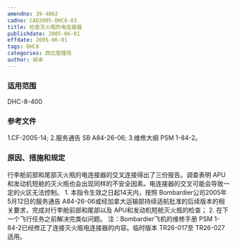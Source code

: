 ```yaml
---
amendno: 39-4862
cadno: CAD2005-DHC8-03
title: 检查灭火瓶的电连接器
publishdate: 2005-06-01
effdate: 2005-06-01
tags: DHC8
categories: 西北管理局
author: 侯卓
---
```


### 适用范围 
DHC-8-400

### 参考文件
1.CF-2005-14; 
2.服务通告 SB A84-26-06; 
3.维修大纲 PSM 1-84-2。

### 原因、措施和规定 
行李舱前部和尾部灭火瓶的电连接器的交叉连接得出了三份报告。调查表明 APU和发动机短舱的灭火瓶也会出现同样的不安全因素。电连接器的交叉可能会导致一定的火区无法控制。 
1.
本指令生效之日起14天内，按照 Bombardier公司2005年5月12日的服务通告 A84-26-06或经加拿大运输部持续适航批准的后续版本的相关要求，完成对行李舱前部和尾部以及 APU和发动机短舱灭火瓶的检查； 
2.
在下一个飞行任务之前解决完类似问题。 注：Bombardier飞机的维修手册 PSM 1-84-2已经修正了连接灭火瓶电连接器的内容。临时版本 TR26-017至 TR26-027适用。

